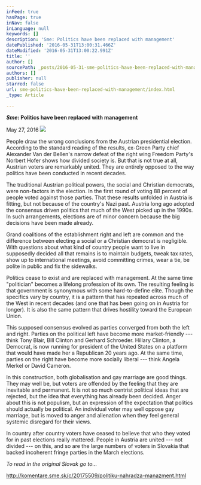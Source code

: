 ```yaml
---
inFeed: true
hasPage: true
inNav: false
inLanguage: null
keywords: []
description: 'Sme: Politics have been replaced with management'
datePublished: '2016-05-31T13:00:31.466Z'
dateModified: '2016-05-31T13:00:22.991Z'
title: ''
author: []
sourcePath: _posts/2016-05-31-sme-politics-have-been-replaced-with-management.md
authors: []
publisher: null
starred: false
url: sme-politics-have-been-replaced-with-management/index.html
_type: Article

---
```

**_Sme_: Politics have been replaced with management**

May 27, 2016
![](https://the-grid-user-content.s3-us-west-2.amazonaws.com/95cedbbb-6b18-4bcf-80ad-18d7ea295c00.jpg)

People draw the wrong conclusions from the Austrian presidential election. According to the standard reading of the results, ex-Green Party chief Alexander Van der Bellen's narrow defeat of the right wing Freedom Party's Norbert Hofer shows how divided society is. But that is not true at all, Austrian voters are remarkably united. They are entirely opposed to the way politics have been conducted in recent decades. 

The traditional Austrian political powers, the social and Christian democrats, were non-factors in the election. In the first round of voting 88 percent of people voted against those parties. That these results unfolded in Austria is fitting, but not because of the country's Nazi past. Austria long ago adopted the consensus driven politics that much of the West picked up in the 1990s. In such arrangements, elections are of minor concern because the big decisions have been made already. 

Grand coalitions of the establishment right and left are common and the difference between electing a social or a Christian democrat is negligible. With questions about what kind of country people want to live in supposedly decided all that remains is to maintain budgets, tweak tax rates, show up to international meetings, avoid committing crimes, wear a tie, be polite in public and fix the sidewalks. 

Politics cease to exist and are replaced with management. At the same time "politician" becomes a lifelong profession of its own. The resulting feeling is that government is synonymous with some hard-to-define elite. Though the specifics vary by country, it is a pattern that has repeated across much of the West in recent decades (and one that has been going on in Austria for longer). It is also the same pattern that drives hostility toward the European Union. 

This supposed consensus evolved as parties converged from both the left and right. Parties on the political left have become more market-friendly --- think Tony Blair, Bill Clinton and Gerhard Schroeder. Hillary Clinton, a Democrat, is now running for president of the United States on a platform that would have made her a Republican 20 years ago. At the same time, parties on the right have become more socially liberal --- think Angela Merkel or David Cameron. 

In this construction, both globalisation and gay marriage are good things. They may well be, but voters are offended by the feeling that they are inevitable and permanent. It is not so much centrist political ideas that are rejected, but the idea that everything has already been decided. Anger about this is not populism, but an expression of the expectation that politics should actually be political. An individual voter may well oppose gay marriage, but is moved to anger and alienation when they feel general systemic disregard for their views. 

In country after country voters have ceased to believe that who they voted for in past elections really mattered. People in Austria are united --- not divided --- on this, and so are the large numbers of voters in Slovakia that backed incoherent fringe parties in the March elections.

_To read in the original Slovak go to..._

http://komentare.sme.sk/c/20175509/politiku-nahradza-manazment.html
